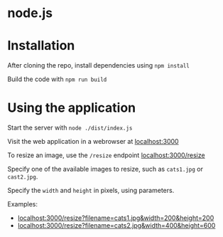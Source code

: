 # node.js

# Installation

After cloning the repo, install dependencies using `npm install`

Build the code with `npm run build`


# Using the application

Start the server with `node ./dist/index.js`

Visit the web application in a webrowser at [localhost:3000](localhost:3000)

To resize an image, use the `/resize` endpoint [localhost:3000/resize](localhost:3000/resize)

Specify one of the available images to resize, such as `cats1.jpg` or `cast2.jpg`.

Specify the `width` and `height` in pixels, using parameters.

Examples:
* [localhost:3000/resize?filename=cats1.jpg&width=200&height=200](localhost:3000/resize?filename=cats1.jpg&width=200&height=200)
* [localhost:3000/resize?filename=cats2.jpg&width=400&height=600](localhost:3000/resize?filename=cats2.jpg&width=400&height=600)

